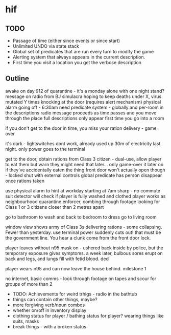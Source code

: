 # hif

## TODO
- Passage of time (either since events or since start)
- Unlimited UNDO via state stack
- Global set of predicates that are run every turn to modify the game
- Alerting system that always appears in the current description.
- First time you visit a location you get the verbose description

## Outline
awake on day 912 of quarantine - it's a monday
alone with one night stand?
message on radio from BJ simulacra hoping to keep deaths under X, virus mutated Y times
knocking at the door (requires alert mechanism)
physical alarm going off - 6:30am
need predicate system - globally and per-room in the descriptions
radio message proceeds as time passes and you move through the place
full descriptions only appear first time you go into a room

if you don't get to the door in time, you miss your ration delivery - game over

it's dark - lightswitches dont work, already used up 30m of electricity last night.
only power goes to the terminal

get to the door, obtain rations from Class 3 citizen - dual-use, allow player to eat them but warn they might need that later...
only game-over it later on if they've accidentally eaten the thing
front door won't actually open though - locked shut with external controls
global predicate has person disappear once rations taken

use physical alarm to hint at workday starting at 7am sharp - no commute
suit detector will check if player is fully washed and clothed
player works as neighbourhood quarantine enforcer, combing through footage looking for Class 1 or 3 citizens closer than 2 metres apart

go to bathroom to wash and back to bedroom to dress
go to living room

window view shows army of Class 3s delivering rations - some collapsing. Fewer than yesterday.
use terminal
power suddenly cuts out! that must be the government line. You hear a clunk come from the front door lock.

player leaves without n95 mask on - ushered back inside by police, but the temporary exposure gives symptoms. a week later, bulbous sores erupt on back and legs, and lungs fill with fetid blood. ded

player wears n95 and can now leave the house behind. milestone 1

no internet, basic comms - look through footage on tapes and scour for groups of more than 2

- TODO: Achievements for weird trhigs - radio in the bathtub
- things can contain other things, maybe?
- more forgiving verb/noun combos
- whether on/off in inventory display
- clothing status for player / bathing status for player? wearing things like suits, masks
- break things - with a broken status
